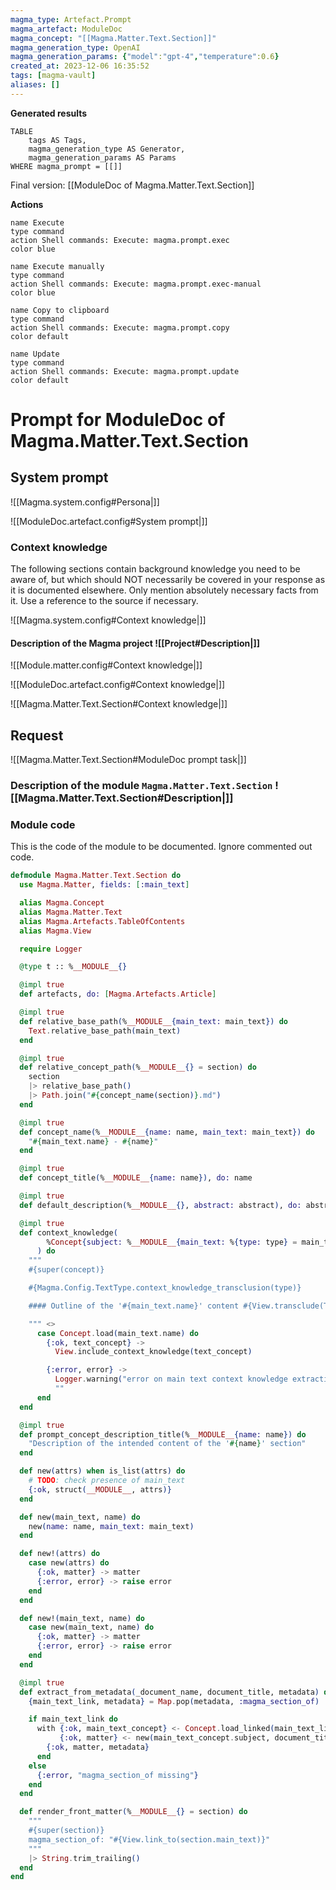 ```yaml
---
magma_type: Artefact.Prompt
magma_artefact: ModuleDoc
magma_concept: "[[Magma.Matter.Text.Section]]"
magma_generation_type: OpenAI
magma_generation_params: {"model":"gpt-4","temperature":0.6}
created_at: 2023-12-06 16:35:52
tags: [magma-vault]
aliases: []
---
```


**Generated results**

```dataview
TABLE
	tags AS Tags,
	magma_generation_type AS Generator,
	magma_generation_params AS Params
WHERE magma_prompt = [[]]
```

Final version: [[ModuleDoc of Magma.Matter.Text.Section]]

**Actions**

```button
name Execute
type command
action Shell commands: Execute: magma.prompt.exec
color blue
```
```button
name Execute manually
type command
action Shell commands: Execute: magma.prompt.exec-manual
color blue
```
```button
name Copy to clipboard
type command
action Shell commands: Execute: magma.prompt.copy
color default
```
```button
name Update
type command
action Shell commands: Execute: magma.prompt.update
color default
```

# Prompt for ModuleDoc of Magma.Matter.Text.Section

## System prompt

![[Magma.system.config#Persona|]]

![[ModuleDoc.artefact.config#System prompt|]]

### Context knowledge

The following sections contain background knowledge you need to be aware of, but which should NOT necessarily be covered in your response as it is documented elsewhere. Only mention absolutely necessary facts from it. Use a reference to the source if necessary.

![[Magma.system.config#Context knowledge|]]

#### Description of the Magma project ![[Project#Description|]]

![[Module.matter.config#Context knowledge|]]

![[ModuleDoc.artefact.config#Context knowledge|]]

![[Magma.Matter.Text.Section#Context knowledge|]]


## Request

![[Magma.Matter.Text.Section#ModuleDoc prompt task|]]

### Description of the module `Magma.Matter.Text.Section` ![[Magma.Matter.Text.Section#Description|]]

### Module code

This is the code of the module to be documented. Ignore commented out code.

```elixir
defmodule Magma.Matter.Text.Section do
  use Magma.Matter, fields: [:main_text]

  alias Magma.Concept
  alias Magma.Matter.Text
  alias Magma.Artefacts.TableOfContents
  alias Magma.View

  require Logger

  @type t :: %__MODULE__{}

  @impl true
  def artefacts, do: [Magma.Artefacts.Article]

  @impl true
  def relative_base_path(%__MODULE__{main_text: main_text}) do
    Text.relative_base_path(main_text)
  end

  @impl true
  def relative_concept_path(%__MODULE__{} = section) do
    section
    |> relative_base_path()
    |> Path.join("#{concept_name(section)}.md")
  end

  @impl true
  def concept_name(%__MODULE__{name: name, main_text: main_text}) do
    "#{main_text.name} - #{name}"
  end

  @impl true
  def concept_title(%__MODULE__{name: name}), do: name

  @impl true
  def default_description(%__MODULE__{}, abstract: abstract), do: abstract

  @impl true
  def context_knowledge(
        %Concept{subject: %__MODULE__{main_text: %{type: type} = main_text}} = concept
      ) do
    """
    #{super(concept)}

    #{Magma.Config.TextType.context_knowledge_transclusion(type)}

    #### Outline of the '#{main_text.name}' content #{View.transclude(TableOfContents.default_name(concept), :title)}

    """ <>
      case Concept.load(main_text.name) do
        {:ok, text_concept} ->
          View.include_context_knowledge(text_concept)

        {:error, error} ->
          Logger.warning("error on main text context knowledge extraction: #{inspect(error)}")
          ""
      end
  end

  @impl true
  def prompt_concept_description_title(%__MODULE__{name: name}) do
    "Description of the intended content of the '#{name}' section"
  end

  def new(attrs) when is_list(attrs) do
    # TODO: check presence of main_text
    {:ok, struct(__MODULE__, attrs)}
  end

  def new(main_text, name) do
    new(name: name, main_text: main_text)
  end

  def new!(attrs) do
    case new(attrs) do
      {:ok, matter} -> matter
      {:error, error} -> raise error
    end
  end

  def new!(main_text, name) do
    case new(main_text, name) do
      {:ok, matter} -> matter
      {:error, error} -> raise error
    end
  end

  @impl true
  def extract_from_metadata(_document_name, document_title, metadata) do
    {main_text_link, metadata} = Map.pop(metadata, :magma_section_of)

    if main_text_link do
      with {:ok, main_text_concept} <- Concept.load_linked(main_text_link),
           {:ok, matter} <- new(main_text_concept.subject, document_title) do
        {:ok, matter, metadata}
      end
    else
      {:error, "magma_section_of missing"}
    end
  end

  def render_front_matter(%__MODULE__{} = section) do
    """
    #{super(section)}
    magma_section_of: "#{View.link_to(section.main_text)}"
    """
    |> String.trim_trailing()
  end
end

```
